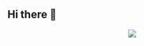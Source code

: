 ## Hi there 👋

<div id="header" align="center">
<img decoding="async" src="(https://github.com/user-attachments/assets/4fe31260-0cb7-4946-99c3-e7b058f1b550)
  width="800"/>
</div>


<!--
**Sinderac/Sinderac** is a ✨ _special_ ✨ repository because its `README.md` (this file) appears on your GitHub profile.

Here are some ideas to get you started:

- 🔭 I’m currently working on ...
- 🌱 I’m currently learning ...
- 👯 I’m looking to collaborate on ...
- 🤔 I’m looking for help with ...
- 💬 Ask me about ...
- 📫 How to reach me: ...
- 😄 Pronouns: ...
- ⚡ Fun fact: ...
-->
